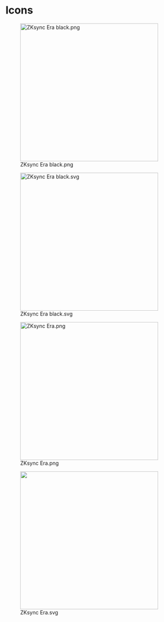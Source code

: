 # Icons

<div>

<figure><img src="../../../.gitbook/assets/icon_zkSync_Era_black.png" alt="ZKsync Era black.png" width="375"><figcaption>ZKsync Era black.png</figcaption></figure>

<figure><img src="../../../.gitbook/assets/icon_zkSync_Era_black.svg" alt="ZKsync Era black.svg" width="375"><figcaption>ZKsync Era black.svg</figcaption></figure>

</div>

<div>

<figure><img src="../../../.gitbook/assets/icon_zkSync_Era.png" alt="ZKsync Era.png" width="375"><figcaption>ZKsync Era.png</figcaption></figure>

<figure><img src="../../../.gitbook/assets/icon_zkSync_Era.svg" alt="" width="375"><figcaption>ZKsync Era.svg</figcaption></figure>

</div>
